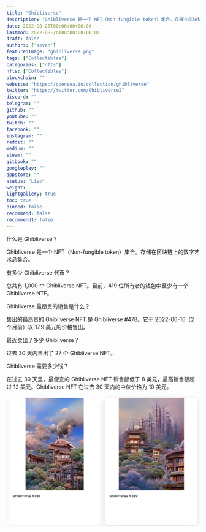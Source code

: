 ```yaml
---
title: "Ghibliverse"
description: "Ghibliverse 是一个 NFT（Non-fungible token）集合。存储在区块链上的数字艺术品集合"
date: 2022-08-26T00:00:00+08:00
lastmod: 2022-08-26T00:00:00+08:00
draft: false
authors: ["seven"]
featuredImage: "ghibliverse.png"
tags: ["Collectibles"]
categories: ["nfts"]
nfts: ["Collectibles"]
blockchain: ""
website: "https://opensea.io/collection/ghibliverse"
twitter: "https://twitter.com/Ghibliverse2"
discord: ""
telegram: ""
github: ""
youtube: ""
twitch: ""
facebook: ""
instagram: ""
reddit: ""
medium: ""
steam: ""
gitbook: ""
googleplay: ""
appstore: ""
status: "Live"
weight: 
lightgallery: true
toc: true
pinned: false
recommend: false
recommend1: false
---
```

什么是 Ghibliverse？

Ghibliverse 是一个 NFT（Non-fungible token）集合。存储在区块链上的数字艺术品集合。

有多少 Ghibliverse 代币？

总共有 1,000 个 Ghibliverse NFT。目前，419 位所有者的钱包中至少有一个 Ghibliverse NTF。

Ghibliverse 最昂贵的销售是什么？

售出的最昂贵的 Ghibliverse NFT 是 Ghibliverse #478。它于 2022-06-16（2 个月前）以 17.9 美元的价格售出。

最近卖出了多少 Ghibliverse？

过去 30 天内售出了 27 个 Ghibliverse NFT。

Ghibliverse 需要多少钱？

在过去 30 天里，最便宜的 Ghibliverse NFT 销售额低于 8 美元，最高销售额超过 12 美元。Ghibliverse NFT 在过去 30 天内的中位价格为 10 美元。

![nft](1661502231009.png)
